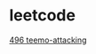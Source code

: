 # leetcode
[496 teemo-attacking](https://github.com/xiaxia-200/leetcode/blob/master/docs/teemo_attacking_495.md)